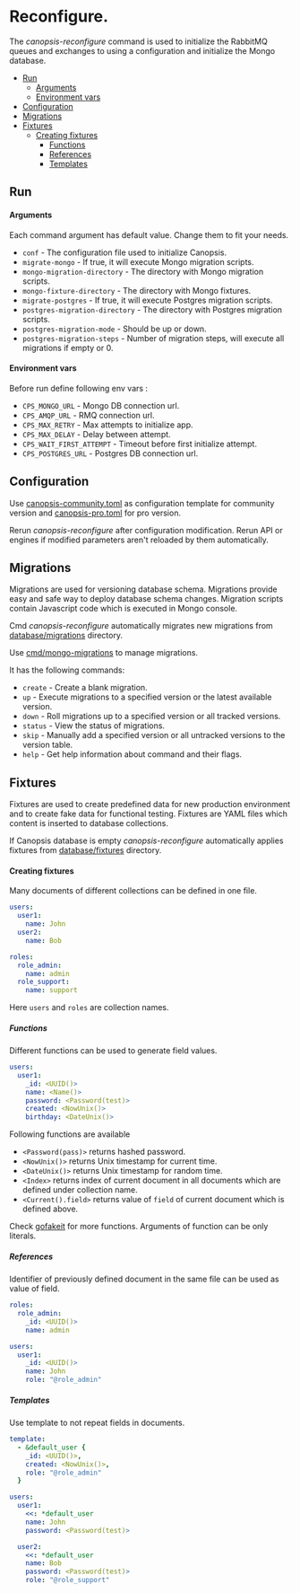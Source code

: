 # Reconfigure.

The *canopsis-reconfigure* command is used to initialize the RabbitMQ queues and exchanges to using a configuration and
initialize the Mongo database.

- [Run](#run)
    - [Arguments](#arguments)
    - [Environment vars](#environment-vars)
- [Configuration](#configuration)
- [Migrations](#migrations)
- [Fixtures](#fixtures)
  - [Creating fixtures](#creating-fixtures)
    - [Functions](#functions)
    - [References](#references)
    - [Templates](#templates)

## Run

#### Arguments

Each command argument has default value. Change them to fit your needs.

- `conf` - The configuration file used to initialize Canopsis.
- `migrate-mongo` - If true, it will execute Mongo migration scripts.
- `mongo-migration-directory` - The directory with Mongo migration scripts.
- `mongo-fixture-directory` - The directory with Mongo fixtures.
- `migrate-postgres` - If true, it will execute Postgres migration scripts.
- `postgres-migration-directory` - The directory with Postgres migration scripts.
- `postgres-migration-mode` - Should be up or down.
- `postgres-migration-steps` - Number of migration steps, will execute all migrations if empty or 0.

#### Environment vars

Before run define following env vars :

- `CPS_MONGO_URL` - Mongo DB connection url.
- `CPS_AMQP_URL` - RMQ connection url.
- `CPS_MAX_RETRY` - Max attempts to initialize app.
- `CPS_MAX_DELAY` - Delay between attempt.
- `CPS_WAIT_FIRST_ATTEMPT` - Timeout before first initialize attempt.
- `CPS_POSTGRES_URL` - Postgres DB connection url.

## Configuration

Use [canopsis-community.toml](./canopsis-community.toml) as configuration template for community version
and [canopsis-pro.toml](./canopsis-pro.toml) for pro version.

Rerun *canopsis-reconfigure* after configuration modification. Rerun API or engines if modified parameters aren't reloaded by them automatically.  

## Migrations

Migrations are used for versioning database schema. Migrations provide easy and safe way to deploy database schema changes.
Migration scripts contain Javascript code which is executed in Mongo console.  

Cmd *canopsis-reconfigure* automatically migrates new migrations from [database/migrations](../../database/migrations) directory.

Use [cmd/mongo-migrations](../mongo-migrations) to manage migrations. 

It has the following commands:

- `create` - Create a blank migration.
- `up` - Execute migrations to a specified version or the latest available version.
- `down` - Roll migrations up to a specified version or all tracked versions.
- `status` - View the status of migrations.
- `skip` - Manually add a specified version or all untracked versions to the version table.
- `help` - Get help information about command and their flags.

## Fixtures

Fixtures are used to create predefined data for new production environment and to create fake data for functional testing.
Fixtures are YAML files which content is inserted to database collections. 

If Canopsis database is empty *canopsis-reconfigure* automatically applies fixtures from [database/fixtures](../../database/fixtures) directory.

#### Creating fixtures

Many documents of different collections can be defined in one file.

```yaml
users:
  user1:
    name: John
  user2:
    name: Bob

roles:
  role_admin:
    name: admin
  role_support:
    name: support
```

Here `users` and `roles` are collection names.

##### Functions

Different functions can be used to generate field values.

```yaml
users:
  user1:
    _id: <UUID()>
    name: <Name()>
    password: <Password(test)>
    created: <NowUnix()>
    birthday: <DateUnix()>
```

Following functions are available

- `<Password(pass)>` returns hashed password.
- `<NowUnix()>` returns Unix timestamp for current time.
- `<DateUnix()>` returns Unix timestamp for random time.
- `<Index>` returns index of current document in all documents which are defined under collection name.
- `<Current().field>` returns value of `field` of current document which is defined above.

Check [gofakeit](https://github.com/brianvoe/gofakeit) for more functions. Arguments of function can be only literals.

##### References

Identifier of previously defined document in the same file can be used as value of field.

```yaml
roles:
  role_admin:
    _id: <UUID()>
    name: admin

users:
  user1:
    _id: <UUID()>
    name: John
    role: "@role_admin"  
```

##### Templates

Use template to not repeat fields in documents.

```yaml
template:
  - &default_user {
    _id: <UUID()>,
    created: <NowUnix()>,
    role: "@role_admin"
  }

users:
  user1:
    <<: *default_user
    name: John
    password: <Password(test)>

  user2:
    <<: *default_user
    name: Bob
    password: <Password(test)>
    role: "@role_support"
```
